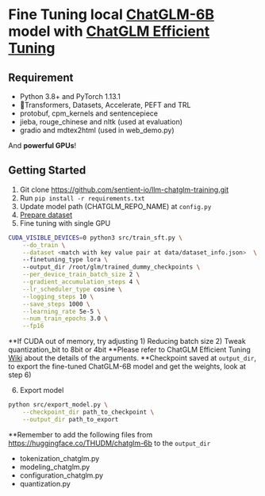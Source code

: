 # Fine Tuning local [ChatGLM-6B](https://github.com/THUDM/ChatGLM-6B) model with [ChatGLM Efficient Tuning](https://github.com/hiyouga/ChatGLM-Efficient-Tuning)

## Requirement

- Python 3.8+ and PyTorch 1.13.1
- 🤗Transformers, Datasets, Accelerate, PEFT and TRL
- protobuf, cpm_kernels and sentencepiece
- jieba, rouge_chinese and nltk (used at evaluation)
- gradio and mdtex2html (used in web_demo.py)

And **powerful GPUs**!
## Getting Started

1. Git clone https://github.com/sentient-io/llm-chatglm-training.git
2. Run `pip install -r requirements.txt`
3. Update model path (CHATGLM_REPO_NAME) at `config.py`
4. [Prepare dataset](https://github.com/sentient-io/llm-chatglm-training)
5. Fine tuning with single GPU

```bash
CUDA_VISIBLE_DEVICES=0 python3 src/train_sft.py \
    --do_train \
    --dataset <match with key value pair at data/dataset_info.json>  \ 
    --finetuning_type lora \ 
    --output_dir /root/glm/trained_dummy_checkpoints \
    --per_device_train_batch_size 2 \
    --gradient_accumulation_steps 4 \
    --lr_scheduler_type cosine \
    --logging_steps 10 \
    --save_steps 1000 \
    --learning_rate 5e-5 \
    --num_train_epochs 3.0 \
    --fp16 
```

**If CUDA out of memory, try adjusting 1) Reducing batch size 2) Tweak quantization_bit to 8bit or 4bit 
**Please refer to ChatGLM Efficient Tuning [Wiki](https://github.com/hiyouga/ChatGLM-Efficient-Tuning/wiki) about the details of the arguments.
**Checkpoint saved at `output_dir`, to export the fine-tuned ChatGLM-6B model and get the weights, look at step 6)

6. Export model

```bash
python src/export_model.py \
    --checkpoint_dir path_to_checkpoint \
    --output_dir path_to_export
```

**Remember to add the following files from  https://huggingface.co/THUDM/chatglm-6b to the `output_dir` 
- tokenization_chatglm.py
- modeling_chatglm.py
- configuration_chatglm.py
- quantization.py

